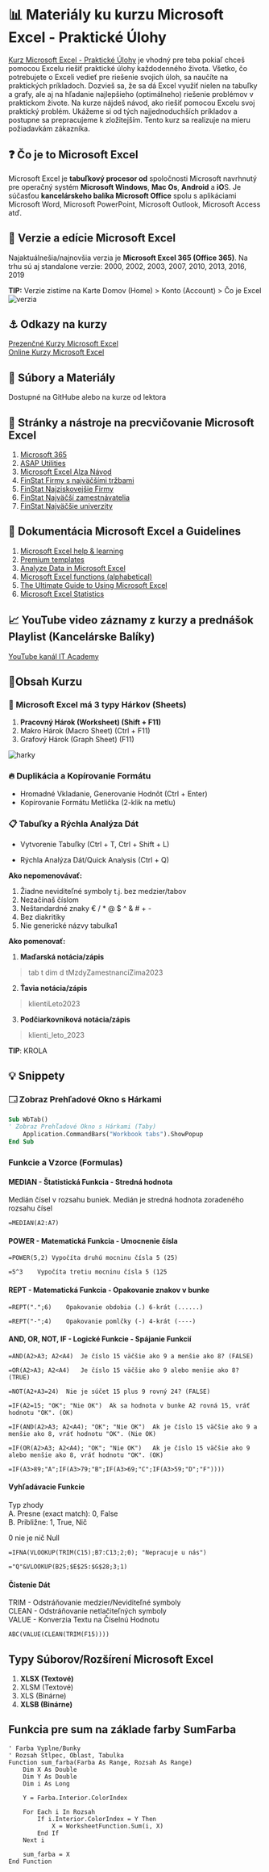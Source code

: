 
# 📊 Materiály ku kurzu Microsoft Excel - Praktické Úlohy


[Kurz Microsoft Excel - Praktické Úlohy](https://www.it-academy.sk/kurz/microsoft-excel-prakticke-ulohy/) je vhodný pre teba pokiaľ chceš pomocou Excelu riešiť praktické úlohy každodenného života. Všetko, čo potrebujete o Exceli vedieť pre riešenie svojich úloh, sa naučíte na praktických príkladoch. Dozvieš sa, že sa dá Excel využiť nielen na tabuľky a grafy, ale aj na hľadanie najlepšieho (optimálneho) riešenie problémov v praktickom živote. Na kurze nájdeš návod, ako riešiť pomocou Excelu svoj praktický problém. Ukážeme si od tých najjednoduchších príkladov a postupne sa prepracujeme k zložitejším. Tento kurz sa realizuje na mieru požiadavkám zákazníka.

## ❓ Čo je to Microsoft Excel
Microsoft Excel je **tabuľkový procesor od** spoločnosti Microsoft navrhnutý pre operačný systém **Microsoft Windows**, **Mac Os**, **Android** a **iO**S. Je súčasťou **kancelárskeho balíka Microsoft Office** spolu s aplikáciami Microsoft Word, Microsoft PowerPoint, Microsoft Outlook, Microsoft Access atď.

## 🙋 Verzie a edície Microsoft Excel
Najaktuálnešia/najnovšia verzia je **Microsoft Excel 365 (Office 365)**. Na trhu sú aj standalone verzie: 2000, 2002, 2003, 2007, 2010, 2013, 2016, 2019

**TIP:** Verzie zistíme na Karte Domov (Home) > Konto (Account) > Čo je Excel
![verzia](https://user-images.githubusercontent.com/24510943/212565132-3a9892b7-d660-4e8e-b883-45794a06fc50.png)


## ⚓ Odkazy na kurzy
[Prezenčné Kurzy Microsoft Excel](https://www.it-academy.sk/kategoria/kancelarske-baliky/kurzy-excel/)  
[Online Kurzy Microsoft Excel](https://www.vita.sk/?s=excel)  

## 📁 Súbory a Materiály
Dostupné na GitHube alebo na kurze od lektora

## 🧰 Stránky a nástroje na precvičovanie Microsoft Excel
1. [Microsoft 365](https://www.microsoft.com/sk-sk/microsoft-365/excel)
2. [ASAP Utilities](http://www.asap-utilities.com/excel-tips-shortcuts.php)
3. [Microsoft Excel Alza Návod](https://www.alza.sk/microsoft-excel-navod)
4. [FinStat Firmy s najväčšími tržbami](https://finstat.sk/databaza-financnych-udajov?sort=sales-desc&years=2020)
5. [FinStat Najziskovejšie Firmy](https://finstat.sk/databaza-financnych-udajov?sort=profit-desc&years=2020)
6. [FinStat Najväčší zamestnávatelia](https://finstat.sk/databaza-firiem-organizacii?sort=empl-desc)
7. [FinStat Najväčšie univerzity](https://finstat.sk/databaza-neziskoviek?sort=revenue-desc&tab=revenue&legalform=382)

## 📔 Dokumentácia Microsoft Excel a Guidelines
1. [Microsoft Excel help & learning](https://support.microsoft.com/en-us/excel)
2. [Premium templates](https://templates.office.com/en-us/premium-templates)
3. [Analyze Data in Microsoft Excel](https://support.microsoft.com/en-us/office/analyze-data-in-excel-3223aab8-f543-4fda-85ed-76bb0295ffc4)
4. [Microsoft Excel functions (alphabetical)](https://support.microsoft.com/en-us/office/excel-functions-alphabetical-b3944572-255d-4efb-bb96-c6d90033e188)
5. [The Ultimate Guide to Using Microsoft Excel](https://blog.hubspot.com/marketing/microsoft-excel)
6. [Microsoft Excel Statistics](https://support.microsoft.com/en-us/office/check-workbook-statistics-afa12d4b-9584-4826-99a8-33228467e006)

## 📈 YouTube video záznamy z kurzy a prednášok Playlist (Kancelárske Balíky)
[YouTube kanál IT Academy](https://www.youtube.com/watch?v=6nbo18YVf5g&list=PLIu_ZdHo7Pk-rY_6wVj108Dmff67eQWRG)

## 📎Obsah Kurzu
### 📑 Microsoft Excel má 3 typy Hárkov (Sheets)
1. **Pracovný Hárok (Worksheet) (Shift + F11)**
2. Makro Hárok (Macro Sheet) (Ctrl + F11)
3. Grafový Hárok (Graph Sheet) (F11)

![harky](https://user-images.githubusercontent.com/24510943/212564384-aa4f4b9a-1b41-419b-b67a-6b5dfa0053cc.png)

### 🔥 Duplikácia a Kopírovanie Formátu  
* Hromadné Vkladanie, Generovanie Hodnôt (Ctrl + Enter)  
* Kopírovanie Formátu Metlička (2-klik na metlu)  

### 📋 Tabuľky a Rýchla Analýza Dát
* Vytvorenie Tabuľky (Ctrl + T, Ctrl + Shift + L)

* Rýchla Analýza Dát/Quick Analysis (Ctrl + Q)  

**Ako nepomenovávať:**
1. Žiadne neviditeľné symboly t.j. bez medzier/tabov
2. Nezačínaš číslom
3. Neštandardné znaky € / * @ $ ^ & # + - 
4. Bez diakritiky
5. Nie generické názvy tabulka1

**Ako pomenovať:**
1. **Maďarská notácia/zápis**
> tab
> t
> dim
> d
> tMzdyZamestnanciZima2023

2. **Ťavia notácia/zápis**
> klientiLeto2023

3. **Podčiarkovniková notácia/zápis** 
> klienti_leto_2023

**TIP**: KROLA

## 💡 Snippety
### 🗔 Zobraz Prehľadové Okno s Hárkami 
```vb
Sub WbTab()
' Zobraz Prehľadové Okno s Hárkami (Taby)
    Application.CommandBars("Workbook tabs").ShowPopup
End Sub
```

### Funkcie a Vzorce (Formulas)
#### MEDIAN - Štatistická Funkcia - Stredná hodnota  
Medián čísel v rozsahu buniek. Medián je stredná hodnota zoradeného rozsahu čísel
```
=MEDIAN(A2:A7)	
```

####  POWER - Matematická Funkcia - Umocnenie čísla 
```
=POWER(5,2)	Vypočíta druhú mocninu čísla 5 (25)
```
```
=5^3	Vypočíta tretiu mocninu čísla 5 (125
```

#### REPT - Matematická Funkcia - Opakovanie znakov v bunke
```
=REPT(".";6)	Opakovanie obdobia (.) 6-krát (......)  
```
```
=REPT("-";4)	Opakovanie pomlčky (-) 4-krát (----)    
```

#### AND, OR, NOT, IF - Logické Funkcie - Spájanie Funkcií
```
=AND(A2>A3; A2<A4)	Je číslo 15 väčšie ako 9 a menšie ako 8? (FALSE)  
```
```
=OR(A2>A3; A2<A4)	Je číslo 15 väčšie ako 9 alebo menšie ako 8? (TRUE)  
```
```
=NOT(A2+A3=24)	Nie je súčet 15 plus 9 rovný 24? (FALSE)  
```

```
=IF(A2=15; "OK"; "Nie OK")	Ak sa hodnota v bunke A2 rovná 15, vráť hodnotu "OK". (OK)  
```
```
=IF(AND(A2>A3; A2<A4); "OK"; "Nie OK")	Ak je číslo 15 väčšie ako 9 a menšie ako 8, vráť hodnotu "OK". (Nie OK)  
```
```
=IF(OR(A2>A3; A2<A4); "OK"; "Nie OK")	Ak je číslo 15 väčšie ako 9 alebo menšie ako 8, vráť hodnotu "OK". (OK)  
```
```
=IF(A3>89;"A";IF(A3>79;"B";IF(A3>69;"C";IF(A3>59;"D";"F"))))  
```

#### Vyhľadávacie Funkcie  
Typ zhody  
A. Presne (exact match): 0, False   
B. Približne: 1, True, Nič 

0 nie je nič Null   

```
=IFNA(VLOOKUP(TRIM(C15);B7:C13;2;0); "Nepracuje u nás")  
```
```
="Q"&VLOOKUP(B25;$E$25:$G$28;3;1)  
```

#### Čistenie Dát
TRIM - Odstráňovanie medzier/Neviditeľné symboly  
CLEAN - Odstráňovanie netlačiteľných symboly  
VALUE - Konverzia Textu na Číselnú Hodnotu  
```
ABC(VALUE(CLEAN(TRIM(F15))))  
```

## Typy Súborov/Rozšírení Microsoft Excel
1. **XLSX (Textové)**  
2. XLSM (Textové)  
3. XLS (Binárne)  
4. **XLSB (Binárne)**  


## Funkcia pre sum na základe farby SumFarba
```basic
' Farba Vyplne/Bunky
' Rozsah Stlpec, Oblast, Tabulka
Function sum_farba(Farba As Range, Rozsah As Range)
    Dim X As Double
    Dim Y As Double
    Dim i As Long
    
    Y = Farba.Interior.ColorIndex
    
    For Each i In Rozsah
        If i.Interior.ColorIndex = Y Then
            X = WorksheetFunction.Sum(i, X)
        End If
    Next i
    
    sum_farba = X
End Function
```
